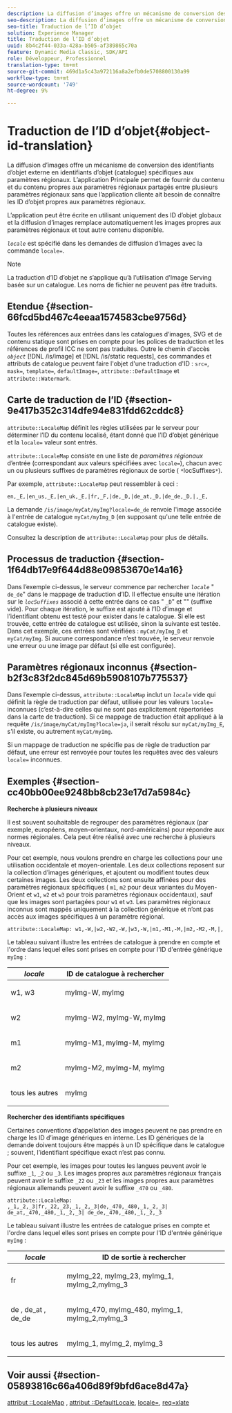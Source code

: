 ```yaml
---
description: La diffusion d’images offre un mécanisme de conversion des identifiants d’objet externe en identifiants d’objet (catalogue) spécifiques aux paramètres régionaux. L’application Principale permet de fournir du contenu et du contenu propres aux paramètres régionaux partagés entre plusieurs paramètres régionaux sans que l’application cliente ait besoin de connaître les ID d’objet propres aux paramètres régionaux.
seo-description: La diffusion d’images offre un mécanisme de conversion des identifiants d’objet externe en identifiants d’objet (catalogue) spécifiques aux paramètres régionaux. L’application Principale permet de fournir du contenu et du contenu propres aux paramètres régionaux partagés entre plusieurs paramètres régionaux sans que l’application cliente ait besoin de connaître les ID d’objet propres aux paramètres régionaux.
seo-title: Traduction de l’ID d’objet
solution: Experience Manager
title: Traduction de l’ID d’objet
uuid: 8b4c2f44-033a-428a-b505-af389865c70a
feature: Dynamic Media Classic, SDK/API
role: Développeur, Professionnel
translation-type: tm+mt
source-git-commit: 469d1a5c43a972116a8a2efb0de5708800130a99
workflow-type: tm+mt
source-wordcount: '749'
ht-degree: 9%

---
```



# Traduction de l’ID d’objet{#object-id-translation}

La diffusion d’images offre un mécanisme de conversion des identifiants d’objet externe en identifiants d’objet (catalogue) spécifiques aux paramètres régionaux. L’application Principale permet de fournir du contenu et du contenu propres aux paramètres régionaux partagés entre plusieurs paramètres régionaux sans que l’application cliente ait besoin de connaître les ID d’objet propres aux paramètres régionaux.

L’application peut être écrite en utilisant uniquement des ID d’objet globaux et la diffusion d’images remplace automatiquement les images propres aux paramètres régionaux et tout autre contenu disponible.

*`locale`* est spécifié dans les demandes de diffusion d’images avec la commande `locale=`.

>[!NOTE]
>
>La traduction d’ID d’objet ne s’applique qu’à l’utilisation d’Image Serving basée sur un catalogue. Les noms de fichier ne peuvent pas être traduits.

## Etendue {#section-66fcd5bd467c4eeaa1574583cbe9756d}

Toutes les références aux entrées dans les catalogues d’images, SVG et de contenu statique sont prises en compte pour les polices de traduction et les références de profil ICC ne sont pas traduites. Outre le chemin d&#39;accès *`object`* [!DNL /is/image] et [!DNL /is/static requests], ces commandes et attributs de catalogue peuvent faire l&#39;objet d&#39;une traduction d&#39;ID : `src=`, `mask=`, `template=`, `defaultImage=`, `attribute::DefaultImage` et `attribute::Watermark`.

## Carte de traduction de l’ID {#section-9e417b352c314dfe94e831fdd62cddc8}

`attribute::LocaleMap` définit les règles utilisées par le serveur pour déterminer l’ID du contenu localisé, étant donné que l’ID d’objet générique et la  `locale=` valeur sont entrés.

`attribute::LocaleMap` consiste en une liste de  *paramètres régionaux*  d’entrée (correspondant aux valeurs spécifiées avec  `locale=`), chacun avec un ou plusieurs suffixes de paramètres régionaux de sortie ( `*`locSuffixes`*`).

Par exemple, `attribute::LocaleMap` peut ressembler à ceci :

`en,_E,|en_us,_E,|en_uk,_E,|fr,_F,|de,_D,|de_at,_D,|de_de,_D,|,_E,`

La demande `/is/image/myCat/myImg?locale=de_de` renvoie l&#39;image associée à l&#39;entrée de catalogue `myCat/myImg_D` (en supposant qu&#39;une telle entrée de catalogue existe).

Consultez la description de `attribute::LocaleMap` pour plus de détails.

## Processus de traduction {#section-1f64db17e9f644d88e09853670e14a16}

Dans l’exemple ci-dessus, le serveur commence par rechercher *`locale`* &quot; `de_de`&quot; dans le mappage de traduction d’ID. Il effectue ensuite une itération sur le *`locSuffixes`* associé à cette entrée dans ce cas &quot; `_D`&quot; et &quot;&quot; (suffixe vide). Pour chaque itération, le suffixe est ajouté à l’ID d’image et l’identifiant obtenu est testé pour exister dans le catalogue. Si elle est trouvée, cette entrée de catalogue est utilisée, sinon la suivante est testée. Dans cet exemple, ces entrées sont vérifiées : `myCat/myImg_D` et `myCat/myImg`. Si aucune correspondance n’est trouvée, le serveur renvoie une erreur ou une image par défaut (si elle est configurée).

## Paramètres régionaux inconnus {#section-b2f3c83f2dc845d69b5908107b775537}

Dans l’exemple ci-dessus, `attribute::LocaleMap` inclut un *`locale`* vide qui définit la règle de traduction par défaut, utilisée pour les valeurs `locale=` inconnues (c’est-à-dire celles qui ne sont pas explicitement répertoriées dans la carte de traduction). Si ce mappage de traduction était appliqué à la requête `/is/image/myCat/myImg?locale=ja`, il serait résolu sur `myCat/myImg_E`, s&#39;il existe, ou autrement `myCat/myImg`.

Si un mappage de traduction ne spécifie pas de règle de traduction par défaut, une erreur est renvoyée pour toutes les requêtes avec des valeurs `locale=` inconnues.

## Exemples {#section-cc40bb00ee9248bb8cb23e17d7a5984c}

**Recherche à plusieurs niveaux**

Il est souvent souhaitable de regrouper des paramètres régionaux (par exemple, européens, moyen-orientaux, nord-américains) pour répondre aux normes régionales. Cela peut être réalisé avec une recherche à plusieurs niveaux.

Pour cet exemple, nous voulons prendre en charge les collections pour une utilisation occidentale et moyen-orientale. Les deux collections reposent sur la collection d’images génériques, et ajoutent ou modifient toutes deux certaines images. Les deux collections sont ensuite affinées pour des paramètres régionaux spécifiques ( `m1`, `m2` pour deux variantes du Moyen-Orient et `w1`, `w2` et `w3` pour trois paramètres régionaux occidentaux), sauf que les images sont partagées pour `w1` et `w3`. Les paramètres régionaux inconnus sont mappés uniquement à la collection générique et n’ont pas accès aux images spécifiques à un paramètre régional.

`attribute::LocaleMap: w1,-W,|w2,-W2,-W,|w3,-W,|m1,-M1,-M,|m2,-M2,-M,|,`

Le tableau suivant illustre les entrées de catalogue à prendre en compte et l&#39;ordre dans lequel elles sont prises en compte pour l&#39;ID d&#39;entrée générique `myImg` :

<table id="table_97EB13E3DB9B48D3A4184D5ECC8E9F86"> 
 <thead> 
  <tr> 
   <th class="entry"> <b> <i>locale</i> </b> </th> 
   <th class="entry"> <b>ID de catalogue à rechercher</b> </th> 
  </tr> 
 </thead>
 <tbody> 
  <tr> 
   <td> <p> <span class="codeph"> w1, w3 </span> </p> </td> 
   <td> <p> <span class="codeph"> myImg-W, myImg </span> </p> </td> 
  </tr> 
  <tr> 
   <td> <p> <span class="codeph"> w2 </span> </p> </td> 
   <td> <p> <span class="codeph"> myImg-W2, myImg-W, myImg </span> </p> </td> 
  </tr> 
  <tr> 
   <td> <p> <span class="codeph"> m1 </span> </p> </td> 
   <td> <p> <span class="codeph"> myImg-M1, myImg-M, myImg </span> </p> </td> 
  </tr> 
  <tr> 
   <td> <p> <span class="codeph"> m2 </span> </p> </td> 
   <td> <p> <span class="codeph"> myImg-M2, myImg-M, myImg </span> </p> </td> 
  </tr> 
  <tr> 
   <td> <p>tous les autres </p> </td> 
   <td> <p> <span class="codeph"> myImg  </span> </p> </td> 
  </tr> 
 </tbody> 
</table>

**Rechercher des identifiants spécifiques**

Certaines conventions d’appellation des images peuvent ne pas prendre en charge les ID d’image génériques en interne. Les ID génériques de la demande doivent toujours être mappés à un ID spécifique dans le catalogue ; souvent, l’identifiant spécifique exact n’est pas connu.

Pour cet exemple, les images pour toutes les langues peuvent avoir le suffixe `_1`, `_2` ou `_3`. Les images propres aux paramètres régionaux français peuvent avoir le suffixe `_22` ou `_23` et les images propres aux paramètres régionaux allemands peuvent avoir le suffixe `_470` ou `_480`.

`attribute::LocaleMap: ,_1,_2,_3|fr,_22,_23,_1,_2,_3|de,_470,_480,_1,_2,_3| de_at,_470,_480,_1,_2,_3| de_de,_470,_480,_1,_2,_3`

Le tableau suivant illustre les entrées de catalogue prises en compte et l&#39;ordre dans lequel elles sont prises en compte pour l&#39;ID d&#39;entrée générique `myImg` :

<table id="table_A7EE4AA0F1C24284B83CC4B40622D24F"> 
 <thead> 
  <tr> 
   <th class="entry"> <b> <i>locale</i> </b> </th> 
   <th class="entry"> <b>ID de sortie à rechercher</b> </th> 
  </tr> 
 </thead>
 <tbody> 
  <tr> 
   <td> <p> <span class="codeph"> fr </span> </p> </td> 
   <td> <p> <span class="codeph"> myImg_22, myImg_23, myImg_1, myImg_2,myImg_3 </span> </p> </td> 
  </tr> 
  <tr> 
   <td> <p> <span class="codeph"> de  </span>,  <span class="codeph"> de_at  </span>,  <span class="codeph"> de_de  </span> </p> </td> 
   <td> <p> <span class="codeph"> myImg_470, myImg_480, myImg_1, myImg_2,myImg_3 </span> </p> </td> 
  </tr> 
  <tr> 
   <td> <p>tous les autres </p> </td> 
   <td> <p> <span class="codeph"> myImg_1, myImg_2, myImg_3 </span> </p> </td> 
  </tr> 
 </tbody> 
</table>

## Voir aussi {#section-05893816c66a406d89f9bfd6ace8d47a}

[attribut ::LocaleMap](../../../../../is-api/image-catalog/image-serving-api-ref/c-image-catalog-reference/c-attributes-reference/r-localemap.md#reference-49bbf598f8ea47c3a563755cef306318) ,  [attribut ::DefaultLocale](../../../../../is-api/image-catalog/image-serving-api-ref/c-image-catalog-reference/c-attributes-reference/r-defaultlocale.md#reference-69462ad9923f464f80c2c012342a6b6b),  [locale=](../../../../../is-api/http-ref/image-serving-api-ref/c-http-protocol-reference/c-command-reference/r-locale.md#reference-8a846b2fbc004a12821b956ed3b25cfb),  [req=xlate](../../../../../is-api/http-ref/image-serving-api-ref/c-http-protocol-reference/c-command-reference/r-req/r-req.md#reference-907cdb4a97034db7ad94695f25552e76)
